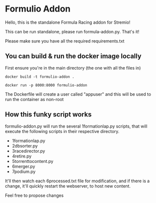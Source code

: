 # Formulio Addon
Hello, this is the standalone Formula Racing addon for Stremio!

This can be run standalone, please run formula-addon.py.
That's it!

Please make sure you have all the required requirements.txt

## You can build & run the docker image locally
First ensure you're in the main directory (the one with all the files in)
```
docker build -t formulio-addon .
```
```
docker run -p 8000:8000 formulio-addon
```

The Dockerfile will create a user called "appuser" and this will be used to run the container as non-root

## How this funky script works
formulio-addon.py will run the several 1formationlap.py scripts, that will execute the following scripts in their respective directory.
- 1formationlap.py
- 2dbsorter.py
- 3racedirector.py
- 4retire.py
- 5torrenttocontent.py
- 6merger.py
- 7podium.py

It'll then watch each 6processed.txt file for modification, and if there is a change, it'll quickly restart the webserver, to host new content.

Feel free to propose changes
